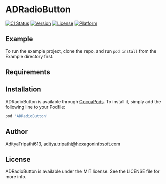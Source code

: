 # ADRadioButton

[![CI Status](https://img.shields.io/travis/AdityaTripathi613/ADRadioButton.svg?style=flat)](https://travis-ci.org/AdityaTripathi613/ADRadioButton)
[![Version](https://img.shields.io/cocoapods/v/ADRadioButton.svg?style=flat)](https://cocoapods.org/pods/ADRadioButton)
[![License](https://img.shields.io/cocoapods/l/ADRadioButton.svg?style=flat)](https://cocoapods.org/pods/ADRadioButton)
[![Platform](https://img.shields.io/cocoapods/p/ADRadioButton.svg?style=flat)](https://cocoapods.org/pods/ADRadioButton)

## Example

To run the example project, clone the repo, and run `pod install` from the Example directory first.

## Requirements

## Installation

ADRadioButton is available through [CocoaPods](https://cocoapods.org). To install
it, simply add the following line to your Podfile:

```ruby
pod 'ADRadioButton'
```

## Author

AdityaTripathi613, aditya.tripathi@hexagoninfosoft.com

## License

ADRadioButton is available under the MIT license. See the LICENSE file for more info.

